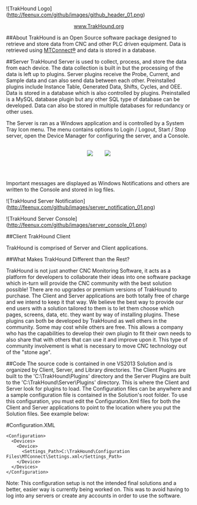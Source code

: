 ![TrakHound Logo] (http://feenux.com/github/images/github_header_01.png)

<p align="center">
  <a href="http://www.trakhound.org/">www.TrakHound.org</a>
</p>

##About
TrakHound is an Open Source software package designed to retrieve and store data from CNC and other PLC driven equipment. Data is retrieved using <a href="http://mtconnect.org">MTConnect®</a> and data is stored in a database. 

##Server
TrakHound Server is used to collect, process, and store the data from each device. The data collection is built in but the processing of the data is left up to plugins. Server plugins receive the Probe, Current, and Sample data and can also send data between each other. Preinstalled plugins include Instance Table, Generated Data, Shifts, Cycles, and OEE. Data is stored in a database which is also controlled by plugins. Preinstalled is a MySQL database plugin but any other SQL type of database can be developed. Data can also be stored in multiple databases for redundancy or other uses.

The Server is ran as a Windows application and is controlled by a System Tray Icon menu. The menu contains options to Login / Logout, Start / Stop server, open the Device Manager for configuring the server, and a Console. 

<br>

<div align="center">
  <div>
    <img src="http://feenux.com/github/images/server_menu_01.png"/>
    &nbsp;&nbsp;&nbsp;&nbsp;&nbsp;&nbsp;
    <img src="http://feenux.com/github/images/server_menu_02.png"/>
  </div>
</div>

<br><br>

Important messages are displayed as Windows Notifications and others are written to the Console and stored in log files.

![TrakHound Server Notification] (http://feenux.com/github/images/server_notification_01.png)

![TrakHound Server Console] (http://feenux.com/github/images/server_console_01.png)

##Client
TrakHound Client 


TrakHound is comprised of Server and Client applications.


##What Makes TrakHound Different than the Rest?

TrakHound is not just another CNC Monitoring Software, it acts as a platform for developers to collaborate their ideas into one software package which in-turn will provide the CNC community with the best solution possible! There are no upgrades or premium versions of TrakHound to purchase. The Client and Server applications are both totally free of charge and we intend to keep it that way. We believe the best way to provide our end users with a solution tailored to them is to let them choose which pages, screens, data, etc. they want by way of installing plugins. These plugins can both be developed by TrakHound as well others in the community. Some may cost while others are free. This allows a company who has the capabilities to develop their own plugin to fit their own needs to also share that with others that can use it and improve upon it. This type of community involvement is what is necessary to move CNC technology out of the "stone age".

##Code
The source code is contained in one VS2013 Solution and is organized by Client, Server, and Library directories. The Client Plugins are built to the 'C:\TrakHound\Plugins\' directory and the Server Plugins are built to the 'C:\TrakHound\Server\Plugins\' directory. This is where the Client and Server look for plugins to load. The Configuration files can be anywhere and a sample configuration file is contained in the Solution's root folder. To use this configuration, you must edit the Configuration.Xml files for both the Client and Server applications to point to the location where you put the Solution files. See example below:

#Configuration.XML

    <Configuration>
      <Devices>
        <Device>
          <Settings_Path>C:\TrakHound\Configuration Files\MTConnect\Settings.xml</Settings_Path>
        </Device>
      </Devices>
    </Configuration>
  
Note: This configuration setup is not the intended final solutions and a better, easier way is currently being worked on. This was to avoid having to log into any servers or create any accounts in order to use the software.

